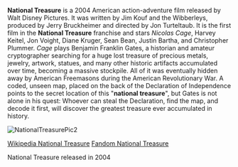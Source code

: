 **National Treasure** is a 2004 American action-adventure film released by Walt Disney Pictures.
It was written by Jim Kouf and the Wibberleys, produced by Jerry Bruckheimer and directed by Jon Turteltaub.
It is the first film in the **National Treasure** franchise and stars *Nicolas Cage*, Harvey Keitel, Jon Voight, Diane Kruger, Sean Bean, Justin Bartha, and Christopher Plummer.
*Cage* plays Benjamin Franklin Gates, a historian and amateur cryptographer searching for a huge lost treasure of precious metals, jewelry, artwork, statues, and many other historic artifacts accumulated over time, becoming a massive stockpile.
All of it was eventually hidden away by American Freemasons during the American Revolutionary War.
A coded, unseen map, placed on the back of the Declaration of Independence points to the secret location of this "**national treasure**", but Gates is not alone in his quest: Whoever can steal the Declaration, find the map, and decode it first, will discover the greatest treasure ever accumulated in history. 

![NationalTreasurePic2](https://user-images.githubusercontent.com/97636382/188206825-6147b6cd-cad5-46ee-9639-a8b614b6d705.jpg)

[Wikipedia National Treasure](https://en.wikipedia.org/wiki/National_Treasure_(film))
[Fandom National Treasure](https://nationaltreasure.fandom.com/wiki/National_Treasure)

<java>
  National Treasure released in 2004
</java>
